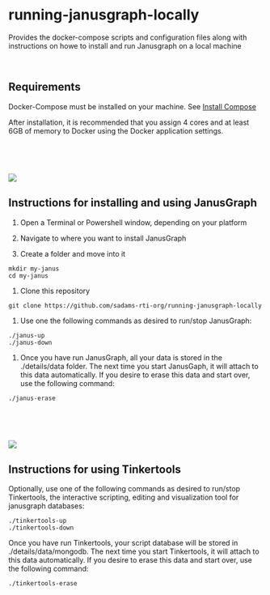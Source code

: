 running-janusgraph-locally
==========================

Provides the docker-compose scripts and configuration files along with
instructions on howe to install and run Janusgraph on a local machine

 

Requirements
------------

Docker-Compose must be installed on your machine.  See [Install
Compose](https://docs.docker.com/v17.09/compose/install/)

After installation, it is recommended that you assign 4 cores and at least 6GB
of memory to Docker using the Docker application settings.

 

 

![](/Users/sadams/Desktop/graphics/janusgraph-logo-small.png)

Instructions for installing and using JanusGraph
------------------------------------------------

1.  Open a Terminal or Powershell window, depending on your platform

2.  Navigate to where you want to install JanusGraph

3.  Create a folder and move into it

~~~~~~~~~~~~~~~~~~~~~~~~~~~~~~~~~~~~~~~~~~~~~~~~~~~~~~~~~~~~~~~~~~~~~~~~~~~~~~~~
mkdir my-janus
cd my-janus
~~~~~~~~~~~~~~~~~~~~~~~~~~~~~~~~~~~~~~~~~~~~~~~~~~~~~~~~~~~~~~~~~~~~~~~~~~~~~~~~

1.  Clone this repository

~~~~~~~~~~~~~~~~~~~~~~~~~~~~~~~~~~~~~~~~~~~~~~~~~~~~~~~~~~~~~~~~~~~~~~~~~~~~~~~~
git clone https://github.com/sadams-rti-org/running-janusgraph-locally
~~~~~~~~~~~~~~~~~~~~~~~~~~~~~~~~~~~~~~~~~~~~~~~~~~~~~~~~~~~~~~~~~~~~~~~~~~~~~~~~

1.  Use one the following commands as desired to run/stop JanusGraph:

~~~~~~~~~~~~~~~~~~~~~~~~~~~~~~~~~~~~~~~~~~~~~~~~~~~~~~~~~~~~~~~~~~~~~~~~~~~~~~~~
./janus-up
./janus-down
~~~~~~~~~~~~~~~~~~~~~~~~~~~~~~~~~~~~~~~~~~~~~~~~~~~~~~~~~~~~~~~~~~~~~~~~~~~~~~~~

1.  Once you have run JanusGraph, all your data is stored in the ./details/data
    folder.  The next time you start JanusGaph, it will attach to this data
    automatically.  If you desire to erase this data and start over, use the
    following command:

~~~~~~~~~~~~~~~~~~~~~~~~~~~~~~~~~~~~~~~~~~~~~~~~~~~~~~~~~~~~~~~~~~~~~~~~~~~~~~~~
./janus-erase
~~~~~~~~~~~~~~~~~~~~~~~~~~~~~~~~~~~~~~~~~~~~~~~~~~~~~~~~~~~~~~~~~~~~~~~~~~~~~~~~

 

 

![](/Users/sadams/Desktop/graphics/tinkertools-logo-small.png)

Instructions for using Tinkertools
----------------------------------

Optionally, use one of the following commands as desired to run/stop
Tinkertools, the interactive scripting, editing and visualization tool for
janusgraph databases:

~~~~~~~~~~~~~~~~~~~~~~~~~~~~~~~~~~~~~~~~~~~~~~~~~~~~~~~~~~~~~~~~~~~~~~~~~~~~~~~~
./tinkertools-up
./tinkertools-down
~~~~~~~~~~~~~~~~~~~~~~~~~~~~~~~~~~~~~~~~~~~~~~~~~~~~~~~~~~~~~~~~~~~~~~~~~~~~~~~~

Once you have run Tinkertools, your script database will be stored in
./details/data/mongodb.  The next time you start Tinkertools, it will attach to
this data automatically.  If you desire to erase this data and start over, use
the following command:

~~~~~~~~~~~~~~~~~~~~~~~~~~~~~~~~~~~~~~~~~~~~~~~~~~~~~~~~~~~~~~~~~~~~~~~~~~~~~~~~
./tinkertools-erase
~~~~~~~~~~~~~~~~~~~~~~~~~~~~~~~~~~~~~~~~~~~~~~~~~~~~~~~~~~~~~~~~~~~~~~~~~~~~~~~~

 

